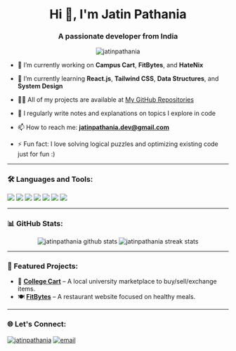 <h1 align="center">Hi 👋, I'm Jatin Pathania</h1>
<h3 align="center">A passionate developer from India</h3>

<p align="center">
  <img src="https://komarev.com/ghpvc/?username=jatinpathania&label=Profile%20views&color=0e75b6&style=flat" alt="jatinpathania" />
</p>

- 🔭 I’m currently working on **Campus Cart**, **FitBytes**, and **HateNix**

- 🌱 I’m currently learning **React.js**, **Tailwind CSS**, **Data Structures**, and **System Design**

- 👨‍💻 All of my projects are available at [My GitHub Repositories](https://github.com/jatinpathania?tab=repositories)

- 📝 I regularly write notes and explanations on topics I explore in code

- 📫 How to reach me: **jatinpathania.dev@gmail.com**

- ⚡ Fun fact: I love solving logical puzzles and optimizing existing code just for fun :)

---

### 🛠️ Languages and Tools:
<p align="left">
  <img src="https://img.shields.io/badge/Java-ED8B00?style=for-the-badge&logo=java&logoColor=white"/>
  <img src="https://img.shields.io/badge/C++-00599C?style=for-the-badge&logo=c%2B%2B&logoColor=white"/>
  <img src="https://img.shields.io/badge/Python-3670A0?style=for-the-badge&logo=python&logoColor=ffdd54"/>
  <img src="https://img.shields.io/badge/React-20232A?style=for-the-badge&logo=react&logoColor=61DAFB"/>
  <img src="https://img.shields.io/badge/Tailwind_CSS-38B2AC?style=for-the-badge&logo=tailwind-css&logoColor=white"/>
  <img src="https://img.shields.io/badge/MySQL-005C84?style=for-the-badge&logo=mysql&logoColor=white"/>
  <img src="https://img.shields.io/badge/JavaScript-F7DF1E?style=for-the-badge&logo=javascript&logoColor=black"/>
</p>

---

### 📊 GitHub Stats:
<p align="center">
  <img src="https://github-readme-stats.vercel.app/api?username=jatinpathania&show_icons=true&theme=github_dark" alt="jatinpathania github stats"/>
  <img src="https://github-readme-streak-stats.herokuapp.com/?user=jatinpathania&theme=github-dark&hide_border=true" alt="jatinpathania streak stats"/>
</p>

---

### 📌 Featured Projects:
- 🚀 **[College Cart](https://github.com/jatinpathania/collegeCart)** – A local university marketplace to buy/sell/exchange items.
- 🍽️ **[FitBytes](https://github.com/jatinpathania/fitbytes)** – A restaurant website focused on healthy meals.

---

### 🌐 Let's Connect:
<p align="left">
  <a href="https://linkedin.com/in/jatinpathania" target="blank"><img align="center" src="https://img.shields.io/badge/LinkedIn-blue?style=for-the-badge&logo=linkedin&logoColor=white" alt="jatinpathania"/></a>
  <a href="mailto:jatinpathania.dev@gmail.com"><img align="center" src="https://img.shields.io/badge/Gmail-red?style=for-the-badge&logo=gmail&logoColor=white" alt="email"/></a>
</p>
